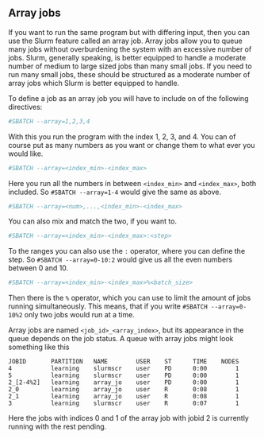Array jobs
---

If you want to run the same program but with differing input, then you can use the Slurm feature called an array job.
Array jobs allow you to queue many jobs without overburdening the system with an excessive number of jobs.
Slurm, generally speaking, is better equipped to handle a moderate number of medium to large sized jobs than many small jobs.
If you need to run many small jobs, these should be structured as a moderate number of array jobs which Slurm is better equipped to handle.

To define a job as an array job you will have to include on of the following directives:

```bash
#SBATCH --array=1,2,3,4
```
With this you run the program with the index 1, 2, 3, and 4. You can of course put as many numbers as you want or change them to what ever you would like.

```bash
#SBATCH --array=<index_min>-<index_max>
```
Here you run all the numbers in between `<index_min>` and `<index_max>`, both included. So `#SBATCH --array=1-4` would give the same as above.

```bash
#SBATCH --array=<num>,...,<index_min>-<index_max>
```
You can also mix and match the two, if you want to.

```bash
#SBATCH --array=<index_min>-<index_max>:<step>
```
To the ranges you can also use the `:` operator, where you can define the step.
So `#SBATCH --array=0-10:2` would give us all the even numbers between 0 and 10.

```bash
#SBATCH --array=<index_min>-<index_max>%<batch_size>
```
Then there is the `%` operator, which you can use to limit the amount of jobs running simultaneously.
This means, that if you write `#SBATCH --array=0-10%2` only two jobs would run at a time.

Array jobs are named `<job_id>_<array_index>`, but its appearance in the queue depends on the job status.
A queue with array jobs might look something like this

```plaintext
JOBID       PARTITION   NAME        USER    ST      TIME    NODES
4           learning    slurmscr    user    PD      0:00        1
5           learning    slurmscr    user    PD      0:00        1
2_[2-4%2]   learning    array_jo    user    PD      0:00        1
2_0         learning    array_jo    user    R       0:08        1
2_1         learning    array_jo    user    R       0:08        1
3           learning    slurmscr    user    R       0:07        1
```

Here the jobs with indices 0 and 1 of the array job with jobid 2 is currently running with the rest pending.